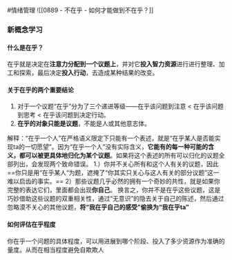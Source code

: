 #情绪管理 
![[0889 - 不在乎 - 如何才能做到不在乎？]]

### 新概念学习

#### 什么是在乎？
 在乎就是决定在**注意力分配到一个议题上**，并对它**投入智力资源**进行进行整理、加工和探索，最后决定**投入行动**，去造成某种结果的改变。

#### 关于在乎的两个重要结论
1. 对于一个议题“在乎”分为了三个递进等级——在乎该问题到注意 < 在乎该问题到思考 < 在乎该问题到决定行动。
2. **在乎的对象只能是议题**，不能是人或其他意志体。

解释：“在乎一个人”在严格语义限定下只能有一个表述，就是“在乎某人是否能实现ta的一切愿望”。因为“在乎一个人”没有实际含义，**它能有的每一种可能的含义，都可以被更具体地归化为某个议题**。如果将这个表述的所有可以归化的议题全部列出，会发现两个致命错误。
1.）你并不关心所有和这个人有关的议题，因此==你只是用“在乎某人“为题，遮掩了“你其实只关心与这人有关的部分议题”这一难以启齿的事实。==
2）那些议题几乎必然的拥有一个奇妙的共性，就是如果你完整的表达它们，里面都会出现**你自己**。
换言之，你并不是在乎这些议题，这是巧妙借助这些议题的双重相关性，通过“无意识”的隐去关于自己的陈述，然后通过忽略漠不关心的其他议题，**将“我在乎自己的感受”偷换为“我在乎ta”**

#### 如何评估在乎程度
你在乎一个问题的具体程度，可以用进展到哪个阶段、投入了多少资源作为准确的量度。从而在相当程度避免自欺欺人


